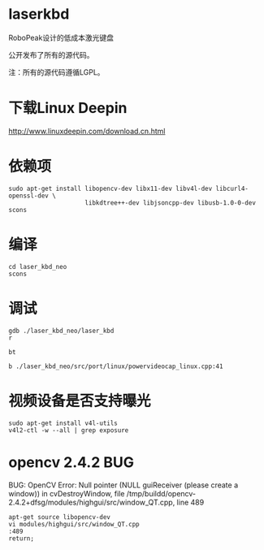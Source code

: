 laserkbd 
========

RoboPeak设计的低成本激光键盘

公开发布了所有的源代码。 

注：所有的源代码遵循LGPL。

下载Linux Deepin 
================
http://www.linuxdeepin.com/download.cn.html 

依赖项 
======
```
sudo apt-get install libopencv-dev libx11-dev libv4l-dev libcurl4-openssl-dev \
                     libkdtree++-dev libjsoncpp-dev libusb-1.0-0-dev scons 
```

编译 
====
```
cd laser_kbd_neo
scons
```

调试 
====
```
gdb ./laser_kbd_neo/laser_kbd 
r
```

```
bt
```

```
b ./laser_kbd_neo/src/port/linux/powervideocap_linux.cpp:41
```

视频设备是否支持曝光 
====================
```
sudo apt-get install v4l-utils
v4l2-ctl -w --all | grep exposure
```

opencv 2.4.2 BUG 
================
BUG: OpenCV Error: Null pointer (NULL guiReceiver (please create a window)) in cvDestroyWindow, file /tmp/buildd/opencv-2.4.2+dfsg/modules/highgui/src/window_QT.cpp, line 489

```
apt-get source libopencv-dev
vi modules/highgui/src/window_QT.cpp
:489
return;
```

